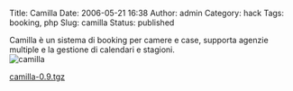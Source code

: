 Title: Camilla
Date: 2006-05-21 16:38
Author: admin
Category: hack
Tags: booking, php
Slug: camilla
Status: published

Camilla è un sistema di booking per camere e case, supporta agenzie
multiple e la gestione di calendari e stagioni.  
![camilla]({attach}/static/camilla.jpg)  

[camilla-0.9.tgz](http://www.bertera.it/software/camilla/camilla-0.9.tgz)

